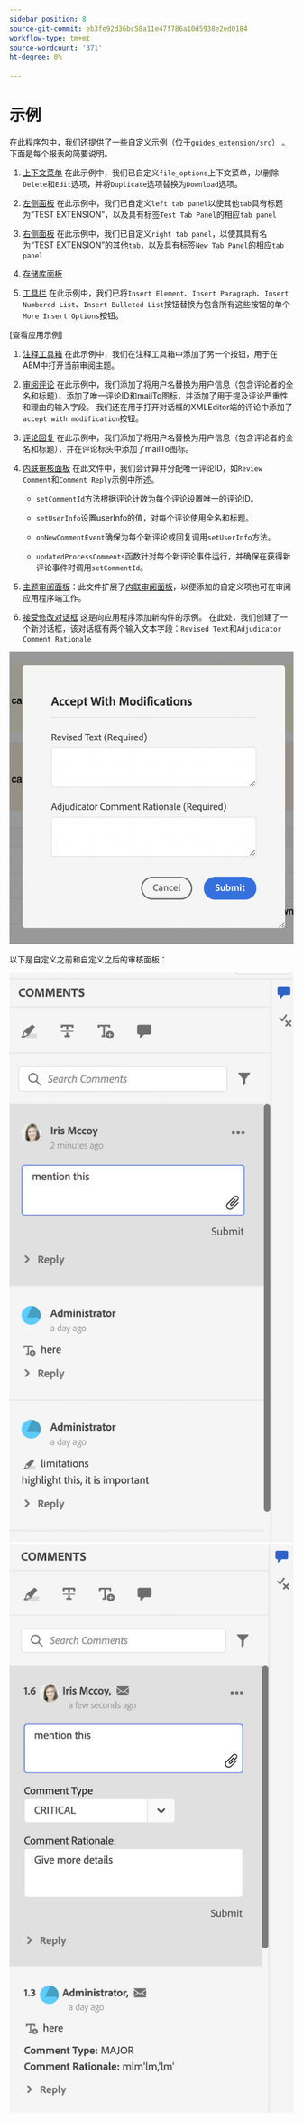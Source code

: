 ```yaml
---
sidebar_position: 8
source-git-commit: eb3fe92d36bc58a11e47f786a10d5938e2ed0184
workflow-type: tm+mt
source-wordcount: '371'
ht-degree: 0%

---
```



# 示例

在此程序包中，我们还提供了一些自定义示例（位于`guides_extension/src`） 。 下面是每个报表的简要说明。

1. [上下文菜单](./../../src/file_options.ts)
在此示例中，我们已自定义`file_options`上下文菜单，以删除`Delete`和`Edit`选项，并将`Duplicate`选项替换为`Download`选项。

2. [左侧面板](../../src/left_panel_container.ts)
在此示例中，我们已自定义`left tab panel`以使其他`tab`具有标题为“TEST EXTENSION”，以及具有标签`Test Tab Panel`的相应`tab panel`

3. [右侧面板](../../src/right_panel_container.ts)
在此示例中，我们已自定义`right tab panel`，以使其具有名为“TEST EXTENSION”的其他`tab`，以及具有标签`New Tab Panel`的相应`tab panel`

4. [存储库面板](../../src/repository_panel.ts)

5. [工具栏](../../src/toolbar.ts)
在此示例中，我们已将`Insert Element`、`Insert Paragraph`、`Insert Numbered List`、`Insert Bulleted List`按钮替换为包含所有这些按钮的单个`More Insert Options`按钮。

[查看应用示例]

1. [注释工具箱](../../src/review_app_examples/annotation_extension.ts)
在此示例中，我们在注释工具箱中添加了另一个按钮，用于在AEM中打开当前审阅主题。

2. [审阅评论](../../src/review_app_examples/review_comment.ts)
在此示例中，我们添加了将用户名替换为用户信息（包含评论者的全名和标题）、添加了唯一评论ID和mailTo图标，并添加了用于提及评论严重性和理由的输入字段。
我们还在用于打开对话框的XMLEditor端的评论中添加了`accept with modification`按钮。

3. [评论回复](../../src/review_app_examples/comment_reply.ts)
在此示例中，我们添加了将用户名替换为用户信息（包含评论者的全名和标题），并在评论标头中添加了mailTo图标。

4. [内联审核面板](../../src/review_app_examples/inline_review_panel.ts)
在此文件中，我们会计算并分配唯一评论ID，如`Review Comment`和`Comment Reply`示例中所述。
   - `setCommentId`方法根据评论计数为每个评论设置唯一的评论ID。

   - `setUserInfo`设置userInfo的值，对每个评论使用全名和标题。

   - `onNewCommentEvent`确保为每个新评论或回复调用`setUserInfo`方法。

   - `updatedProcessComments`函数针对每个新评论事件运行，并确保在获得新评论事件时调用`setCommentId`。

5. [主题审阅面板](../../src/review_app_examples/topic_reviews.ts)：此文件扩展了[内联审阅面板](../../src/review_app_examples/inline_review_panel.ts)，以便添加的自定义项也可在审阅应用程序端工作。

6. [接受修改对话框](../../src/review_app_examples/accept_with_modification_dialog.ts)
这是向应用程序添加新构件的示例。 在此处，我们创建了一个新对话框，该对话框有两个输入文本字段：`Revised Text`和`Adjudicator Comment Rationale`

![接受并修改对话框](./imgs/accept_with_modification_dialogue.png)

以下是自定义之前和自定义之后的审核面板：

![审阅面板；](./imgs/review_panel.png)
![接受并修改对话框](./imgs/customised_review_panel.png)
